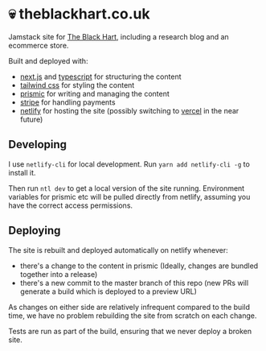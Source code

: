 # :skull: theblackhart.co.uk

Jamstack site for [The Black Hart](theblackhart.co.uk), including a research blog and an ecommerce store.

Built and deployed with:

- [next.js](https://nextjs.org/) and [typescript](https://www.typescriptlang.org/) for structuring the content
- [tailwind css](https://tailwindcss.com/) for styling the content
- [prismic](https://prismic.io/) for writing and managing the content
- [stripe](https://stripe.com/) for handling payments
- [netlify](https://www.netlify.com/) for hosting the site (possibly switching to [vercel](https://vercel.com/) in the near future)

## Developing

I use `netlify-cli` for local development. Run `yarn add netlify-cli -g` to install it.

Then run `ntl dev` to get a local version of the site running. Environment variables for prismic etc will be pulled directly from netlify, assuming you have the correct access permissions.

## Deploying

The site is rebuilt and deployed automatically on netlify whenever:

- there's a change to the content in prismic (Ideally, changes are bundled together into a release)
- there's a new commit to the master branch of this repo (new PRs will generate a build which is deployed to a preview URL)

As changes on either side are relatively infrequent compared to the build time, we have no problem rebuilding the site from scratch on each change.

Tests are run as part of the build, ensuring that we never deploy a broken site.
